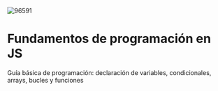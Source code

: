 ![96591](https://user-images.githubusercontent.com/73523406/141286536-bbd4eba6-eb27-47ed-8d1c-d78b05d849fd.jpg)

# Fundamentos de programación en JS

Guía básica de programación: declaración de variables, condicionales, arrays, bucles y funciones

